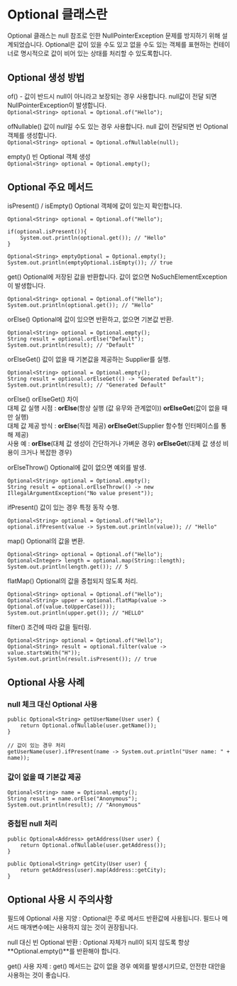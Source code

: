 # Optional 클래스란
Optional 클래스는 null 참조로 인한 NullPointerException 문제를 방지하기 위해 설계되었습니다.
Optional은 값이 있을 수도 있고 없을 수도 있는 객체를 표현하는 컨테이너로 명시적으로 값이 비어 있는 상태를 처리할 수 있도록합니다.

## Optional 생성 방법
of() - 값이 반드시 null이 아니라고 보장되는 경우 사용합니다. null값이 전달 되면 NullPointerException이 발생합니다.   
```Optional<String> optional = Optional.of("Hello"); ```

ofNullable()
값이 null일 수도 있는 경우 사용합니다. null 값이 전달되면 빈 Optional 객체를 생성합니다.  
```Optional<String> optional = Optional.ofNullable(null);```

empty()
빈 Optional 객체 생성  
```Optional<String> optional = Optional.empty();```

## Optional 주요 메서드

isPresent() / isEmpty()
Optional 객체에 값이 있는지 확인합니다.
```
Optional<String> optional = Optional.of("Hello");

if(optional.isPresent()){
	System.out.println(optional.get()); // "Hello"
}

Optional<String> emptyOptional = Optional.empty();
System.out.println(emptyOptional.isEmpty()); // true
```

get()
Optional에 저장된 값을 반환합니다. 값이 없으면 NoSuchElementException이 발생합니다.
```
Optional<String> optional = Optional.of("Hello");
System.out.println(optional.get()); // "Hello"
```

orElse()
Optional에 값이 있으면 반환하고, 없으면 기본값 반환.
```
Optional<String> optional = Optional.empty();
String result = optional.orElse("Default");
System.out.println(result); // "Default"
```

orElseGet()
값이 없을 때 기본값을 제공하는 Supplier를 실행.
```
Optional<String> optional = Optional.empty();
String result = optional.orElseGet(() -> "Generated Default");
System.out.println(result); // "Generated Default"
```

orElse()	orElseGet() 차이  
대체 값 실행 시점 : **orElse**(항상 실행 (값 유무와 관계없이)) **orElseGet**(값이 없을 때만 실행)  
대체 값 제공 방식	: **orElse**(직접 제공)	**orElseGet**(Supplier 함수형 인터페이스를 통해 제공)  
사용 예	: **orElse**(대체 값 생성이 간단하거나 가벼운 경우)	**orElseGet**(대체 값 생성 비용이 크거나 복잡한 경우)  

orElseThrow()
Optional에 값이 없으면 예외를 발생.  
```
Optional<String> optional = Optional.empty();
String result = optional.orElseThrow(() -> new IllegalArgumentException("No value present"));
```

ifPresent()
값이 있는 경우 특정 동작 수행.  
```
Optional<String> optional = Optional.of("Hello");
optional.ifPresent(value -> System.out.println(value)); // "Hello"
```
map()
Optional의 값을 변환.  
```
Optional<String> optional = Optional.of("Hello");
Optional<Integer> length = optional.map(String::length);
System.out.println(length.get()); // 5
```

flatMap()
Optional의 값을 중첩되지 않도록 처리.  
```
Optional<String> optional = Optional.of("Hello");
Optional<String> upper = optional.flatMap(value -> Optional.of(value.toUpperCase()));
System.out.println(upper.get()); // "HELLO"
```

filter()
조건에 따라 값을 필터링.  
```
Optional<String> optional = Optional.of("Hello");
Optional<String> result = optional.filter(value -> value.startsWith("H"));
System.out.println(result.isPresent()); // true
```

## Optional 사용 사례
### null 체크 대신 Optional 사용

```
public Optional<String> getUserName(User user) {
    return Optional.ofNullable(user.getName());
}

// 값이 있는 경우 처리
getUserName(user).ifPresent(name -> System.out.println("User name: " + name));
```
### 값이 없을 때 기본값 제공
```
Optional<String> name = Optional.empty();
String result = name.orElse("Anonymous");
System.out.println(result); // "Anonymous"
```
### 중첩된 null 처리
```
public Optional<Address> getAddress(User user) {
    return Optional.ofNullable(user.getAddress());
}

public Optional<String> getCity(User user) {
    return getAddress(user).map(Address::getCity);
}
```

## Optional 사용 시 주의사항
필드에 Optional 사용 지양 : Optional은 주로 메서드 반환값에 사용됩니다.   필드나 메서드 매개변수에는 사용하지 않는 것이 권장됩니다.

null 대신 빈 Optional 반환 : Optional 자체가 null이 되지 않도록 항상 **Optional.empty()**를 반환해야 합니다.

get() 사용 자제 : get() 메서드는 값이 없을 경우 예외를 발생시키므로, 안전한 대안을 사용하는 것이 좋습니다.
